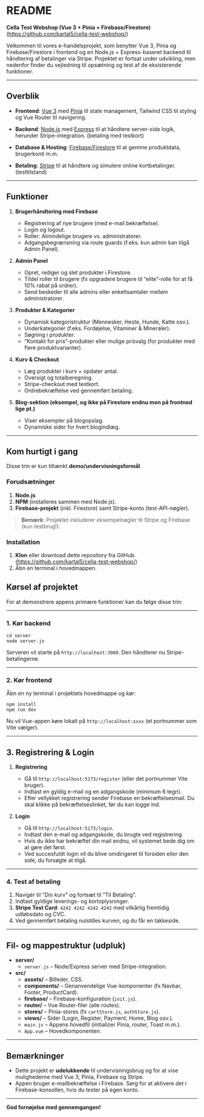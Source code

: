 # README

**Cella Test Webshop (Vue 3 + Pinia + Firebase/Firestore)**  
(https://github.com/kartal5/cella-test-webshop/)

Velkommen til vores e-handelsprojekt, som benytter Vue 3, Pinia og Firebase/Firestore i frontend og en Node.js + Express-baseret backend til håndtering af betalinger via Stripe. Projektet er fortsat under udvikling, men nedenfor finder du vejledning til opsætning og test af de eksisterende funktioner.

---

## Overblik

- **Frontend**: 
[Vue 3](https://vuejs.org/) med [Pinia](https://pinia.vuejs.org/) til state management, Tailwind CSS til styling og Vue Router til navigering.  

- **Backend**: 
[Node.js](https://nodejs.org/) med [Express](https://expressjs.com/) til at håndtere server-side logik, herunder Stripe-integration. (betaling med testkort)

- **Database & Hosting**: 
[Firebase/Firestore](https://firebase.google.com/) til at gemme produktdata, brugerkonti m.m.  

- **Betaling**: 
[Stripe](https://stripe.com/) til at håndtere og simulere online kortbetalinger. (testtilstand)

---

## Funktioner

1. **Brugerhåndtering med Firebase**  
   - Registrering af nye brugere (med e-mail bekræftelse).  
   - Login og logout.  
   - Roller: Almindelige brugere vs. administratorer.  
   - Adgangsbegrænsning via route guards (f.eks. kun admin kan tilgå Admin Panel).

2. **Admin Panel**  
   - Opret, rediger og slet produkter i Firestore.  
   - Tildel roller til brugere (fx opgradere brugere til “elite”-rolle for at få 10% rabat på ordrer).  
   - Send beskeder til alle admins eller enkeltsamtaler mellem administratorer.

3. **Produkter & Kategorier**  
   - Dynamisk kategoristruktur (Mennesker, Heste, Hunde, Katte osv.).  
   - Underkategorier (f.eks. Fordøjelse, Vitaminer & Mineraler).  
   - Søgning i produkter.  
   - “Kontakt for pris”-produkter eller mulige prisvalg (for produkter med flere produktvarianter).

4. **Kurv & Checkout**  
   - Læg produkter i kurv + opdater antal.  
   - Oversigt og totalberegning.  
   - Stripe-checkout med testkort.  
   - Ordrebekræftelse ved gennemført betaling.

5. **Blog-sektion (eksempel, og ikke på Firestore endnu men på frontned lige pt.)**  
   - Viser eksempler på blogopslag.  
   - Dynamiske sider for hvert blogindlæg.

---

## Kom hurtigt i gang

Disse trin er kun tiltænkt **demo/undervisningsformål**.

### Forudsætninger

1. **Node.js**  
2. **NPM** (installeres sammen med Node.js).  
3. **Firebase-projekt** (inkl. Firestore) samt Stripe-konto (test-API-nøgler).

> **Bemærk**: Projektet inkluderer eksempelnøgler til Stripe og Firebase (kun testbrug!).

### Installation

1. **Klon** eller download dette repository fra GitHub. (https://github.com/kartal5/cella-test-webshop/)
2. Åbn en terminal i hovedmappen.


## Kørsel af projektet

For at demonstrere appens primære funktioner kan du følge disse trin:

---

### 1. Kør backend

	cd server
	node server.js

Serveren vil starte på `http://localhost:3000`. Den håndterer nu Stripe-betalingerne.

---

### 2. Kør frontend
Åbn en ny terminal i projektets hovedmappe og kør:

	npm install
	npm run dev

Nu vil Vue-appen køre lokalt på `http://localhost:xxxx` (et portnummer som Vite vælger).

---

## 3. Registrering & Login

1. **Registrering**  
   - Gå til `http://localhost:5173/register` (eller det portnummer Vite bruger).  
   - Indtast en gyldig e-mail og en adgangskode (minimum 6 tegn).  
   - Efter vellykket registrering sender Firebase en bekræftelsesmail. Du skal klikke på bekræftelseslinket, før du kan logge ind.

2. **Login**  
   - Gå til `http://localhost:5173/login`.  
   - Indtast den e-mail og adgangskode, du brugte ved registrering.  
   - Hvis du ikke har bekræftet din mail endnu, vil systemet bede dig om at gøre det først.  
   - Ved succesfuldt login vil du blive omdirigeret til forsiden eller den side, du forsøgte at tilgå.

---

### 4. Test af betaling
1. Navigér til “Din kurv” og fortsæt til “Til Betaling”.  
2. Indtast gyldige leverings- og kortoplysninger.  
3. **Stripe Test Card**: `4242 4242 4242 4242` med vilkårlig fremtidig udløbsdato og CVC.  
4. Ved gennemført betaling nulstilles kurven, og du får en takkeside.

---

## Fil- og mappestruktur (udpluk)

- **server/**
  - `server.js` – Node/Express server med Stripe-integration.
- **src/**
  - **assets/** – Billeder, CSS.
  - **components/** – Genanvendelige Vue-komponenter (fx Navbar, Footer, ProductCard).
  - **firebase/** – Firebase-konfiguration (`init.js`).
  - **router/** – Vue Router-filer (alle routes).
  - **stores/** – Pinia-stores (fx `cartStore.js`, `authStore.js`).
  - **views/** – Sider (Login, Register, Payment, Home, Blog osv.).
  - `main.js` – Appens hovedfil (initializer Pinia, router, Toast m.m.).
  - `App.vue` – Hovedkomponenten.

---

## Bemærkninger

- Dette projekt er **udelukkende** til undervisningsbrug og for at vise mulighederne med Vue 3, Pinia, Firebase og Stripe.  
- Appen bruger e-mailbekræftelse i Firebase. Sørg for at aktivere det i Firebase-konsollen, hvis du tester på egen konto.

---


**God fornøjelse med gennemgangen!**